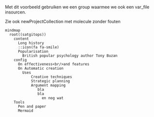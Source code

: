 Met dit voorbeeld gebruiken we een group waarmee we ook een var_file insourcen.

Zie ook newProjectCollection  met molecule zonder fouten

```
mindmap
  root((satgitops))
    content
      Long history
      ::icon(fa fa-smile)
      Popularisation
        British popular psychology author Tony Buzan
    config
      On effectiveness<br/>and features
      On Automatic creation
        Uses
            Creative techniques
            Strategic planning
            Argument mapping
               bla
               bla
                 en nog wat
    Tools
      Pen and paper
      Mermaid
```

